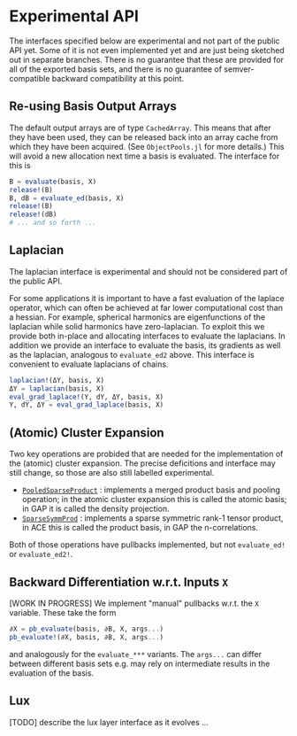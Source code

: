 
# Experimental API 

The interfaces specified below are experimental and not part of the public API yet. Some of it is not even implemented yet and are just being sketched out in separate branches. There is no guarantee that these are provided for all of the exported basis sets, and there is no guarantee of semver-compatible backward compatibility at this point.

## Re-using Basis Output Arrays

The default output arrays are of type `CachedArray`. This means that after they have been used, they can be released back into an array cache from which they have been acquired. (See `ObjectPools.jl` for more details.) This will avoid a new allocation next time a basis is evaluated. The interface for this is 
```julia
B = evaluate(basis, X)
release!(B)
B, dB = evaluate_ed(basis, X)
release!(B)
release!(dB)
# ... and so forth ... 
``` 

## Laplacian 

The laplacian interface is experimental and should not be considered part of the public API. 

For some applications it is important to have a fast evaluation of the laplace operator, which can often be achieved at far lower computational cost than a hessian. For example, spherical harmonics are eigenfunctions of the laplacian while solid harmonics have zero-laplacian. To exploit this we provide both in-place and allocating interfaces to evaluate the laplacians. In addition we provide an interface to evaluate the basis, its gradients as well as the laplacian, analogous to `evaluate_ed2` above. This interface is convenient to evaluate laplacians of chains.

```julia
laplacian!(ΔY, basis, X)
ΔY = laplacian(basis, X)
eval_grad_laplace!(Y, dY, ΔY, basis, X)
Y, dY, ΔY = eval_grad_laplace(basis, X)
```


## (Atomic) Cluster Expansion 

Two key operations are probided that are needed for the implementation of the (atomic) cluster expansion. The precise deficitions and interface may still change, so those are also still labelled experimental. 
* [`PooledSparseProduct`](@ref) : implements a merged product basis and pooling operation; in the atomic cluster expansion this is called the atomic basis; in GAP it is called the density projection.
* [`SparseSymmProd`](@ref) : implements a sparse symmetric rank-1 tensor product, in ACE this is called the product basis, in GAP the n-correlations.

Both of those operations have pullbacks implemented, but not `evaluate_ed!` or `evaluate_ed2!`.

## Backward Differentiation w.r.t. Inputs `X`

[WORK IN PROGRESS] We implement "manual" pullbacks w.r.t. the `X` variable. These  take the form
```julia
∂X = pb_evaluate(basis, ∂B, X, args...)
pb_evaluate!(∂X, basis, ∂B, X, args...)
```
and analogously for the `evaluate_***` variants. The `args...` can differ between different basis sets e.g. may rely on intermediate results in the evaluation of the basis. 


## Lux  

[TODO] describe the lux layer interface as it evolves ... 